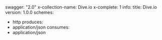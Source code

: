 swagger: "2.0"
x-collection-name: Dive.io
x-complete: 1
info:
  title: Dive.io
  version: 1.0.0
schemes:
- http
produces:
- application/json
consumes:
- application/json